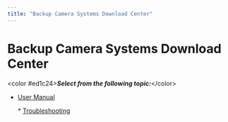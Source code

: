 ```yaml
---
title: "Backup Camera Systems Download Center"
---
```

# Backup Camera Systems Download Center

\<color #ed1c24>***Select from the following topic:***\</color>

-   [User Manual](/rosco/product/backup_camera_systems/user_manual)  
    \* [Troubleshooting](/rosco/product/backup_camera_systems/troubleshooting)
